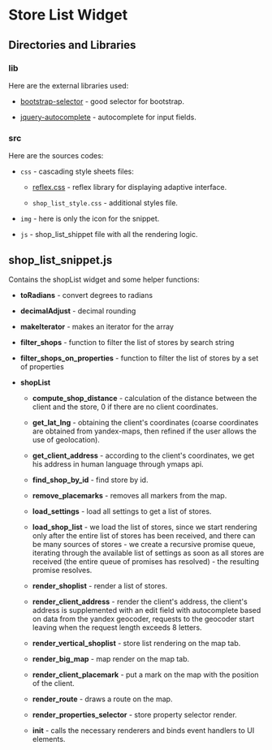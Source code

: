 # Store List Widget

## Directories and Libraries

### lib

Here are the external libraries used:

* [bootstrap-selector](https://developer.snapappointments.com/bootstrap-select/) - good selector for bootstrap.

* [jquery-autocomplete](https://jqueryui.com/autocomplete/) - autocomplete for input fields.

### src

Here are the sources codes:

* ``css`` - cascading style sheets files:

    * [reflex.css](https://github.com/leejordan/reflex) - reflex library for displaying adaptive interface.

    * ``shop_list_style.css`` - additional styles file.

* ``img`` - here is only the icon for the snippet.

* ``js`` - shop_list_shippet file with all the rendering logic.

## shop_list_snippet.js

Contains the shopList widget and some helper functions:

* **toRadians** - convert degrees to radians

* **decimalAdjust** - decimal rounding

* **makeIterator** - makes an iterator for the array

* **filter_shops** - function to filter the list of stores by search string

* **filter_shops_on_properties** - function to filter the list of stores by a set of properties

* **shopList**

	* **compute_shop_distance** - calculation of the distance between the client and the store, 0 if there are no client coordinates.

	* **get_lat_lng** - obtaining the client's coordinates (coarse coordinates are obtained from yandex-maps, then refined if the user allows the use of geolocation).

	* **get_client_address** - according to the client's coordinates, we get his address in human language through ymaps api.

	* **find_shop_by_id** - find store by id.

	* **remove_placemarks** - removes all markers from the map.

	* **load_settings** - load all settings to get a list of stores.

	* **load_shop_list** - we load the list of stores, since we start rendering only after the entire list of stores has been received, and there can be many sources of stores - we create a recursive promise queue, iterating through the available list of settings as soon as all stores are received (the entire queue of promises has resolved) - the resulting promise resolves.

	* **render_shoplist** - render a list of stores.

	* **render_client_address** - render the client's address, the client's address is supplemented with an edit field with autocomplete based on data from the yandex geocoder, requests to the geocoder start leaving when the request length exceeds 8 letters.

	* **render_vertical_shoplist** - store list rendering on the map tab.

	* **render_big_map** - map render on the map tab.

	* **render_client_placemark** - put a mark on the map with the position of the client.

	* **render_route** - draws a route on the map.

	* **render_properties_selector** - store property selector render.

	* **init** - calls the necessary renderers and binds event handlers to UI elements.
